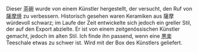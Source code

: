 <p>Dieser <abbr title="chawan, Teeschale">茶碗</abbr> wurde von einem Künstler hergestellt, der versucht, den Ruf von <abbr title="Satsuma-Keramik">薩摩焼</abbr> zu verbessern. Historisch gesehen waren Keramiken aus 薩摩 würdevoll schwarz; im Laufe der Zeit entwickelte sich jedoch ein greller Stil, der auf den Export abzielte. Er ist von einem zeitgenössischen Künstler gemacht, jedoch im alten Stil. Ich finde ihn passend, wenn eine <abbr title="schwarzes Raku">黒楽</abbr> Teeschale etwas zu schwer ist. Wird mit der Box des Künstlers geliefert.</p>
